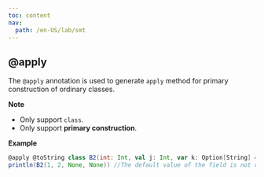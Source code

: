 ```yaml
---
toc: content
nav:
  path: /en-US/lab/smt
---
```


## @apply

The `@apply` annotation is used to generate `apply` method for primary construction of ordinary classes.

**Note**

- Only support `class`.
- Only support **primary construction**.

**Example**

```scala
@apply @toString class B2(int: Int, val j: Int, var k: Option[String] = None, t: Option[Long] = Some(1L))
println(B2(1, 2, None, None)) //The default value of the field is not carried into the apply parameter, so all parameters are required
```
